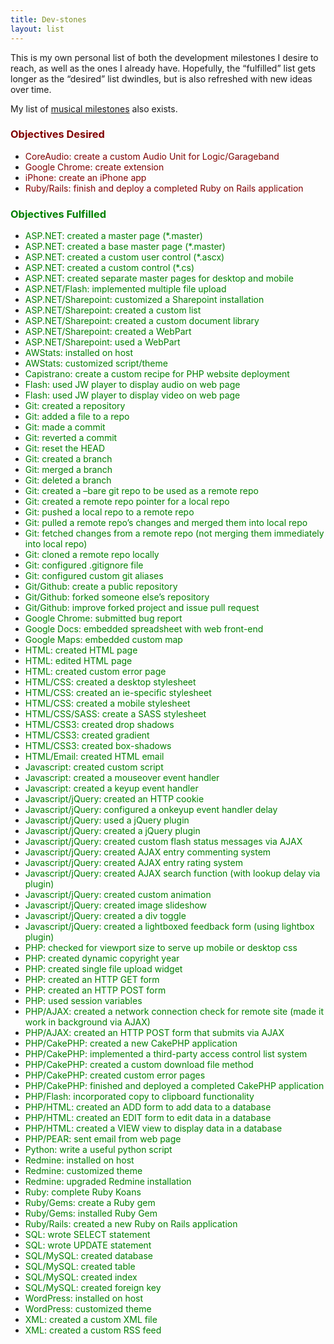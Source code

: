 ```yaml
---
title: Dev-stones
layout: list
---
```

This is my own personal list of both the development milestones I desire to reach, as well as the ones I already have. Hopefully, the &#8220;fulfilled&#8221; list gets longer as the &#8220;desired&#8221; list dwindles, but is also refreshed with new ideas over time.

My list of <a href="{{ site.siteurl }}/lists/muz-stones">musical milestones</a> also exists.

### <span style="color: #800000;">Objectives Desired</span>

  * <span style="color: #800000;">CoreAudio: create a custom Audio Unit for Logic/Garageband</span>
  * <span style="color: #800000;">Google Chrome: create extension</span>
  * <span style="color: #800000;">iPhone: create an iPhone app</span>
  * <span style="color: #800000;">Ruby/Rails: finish and deploy a completed Ruby on Rails application</span>

### <span style="color: #008000;">Objectives Fulfilled</span>

  * <span style="color: #008000;">ASP.NET: created a master page (*.master)</span>
  * <span style="color: #008000;">ASP.NET: created a base master page (*.master)</span>
  * <span style="color: #008000;">ASP.NET: created a custom user control (*.ascx)</span>
  * <span style="color: #008000;">ASP.NET: created a custom control (*.cs)</span>
  * <span style="color: #008000;">ASP.NET: created separate master pages for desktop and mobile</span>
  * <span style="color: #008000;">ASP.NET/Flash: implemented multiple file upload</span>
  * <span style="color: #008000;">ASP.NET/Sharepoint: customized a Sharepoint installation</span>
  * <span style="color: #008000;">ASP.NET/Sharepoint: created a custom list</span>
  * <span style="color: #008000;">ASP.NET/Sharepoint: created a custom document library</span>
  * <span style="color: #008000;">ASP.NET/Sharepoint: created a WebPart</span>
  * <span style="color: #008000;">ASP.NET/Sharepoint: used a WebPart</span>
  * <span style="color: #008000;">AWStats: installed on host</span>
  * <span style="color: #008000;">AWStats: customized script/theme</span>
  * <span style="color: #008000;">Capistrano: create a custom recipe for PHP website deployment</span>
  * <span style="color: #008000;">Flash: used JW player to display audio on web page</span>
  * <span style="color: #008000;">Flash: used JW player to display video on web page</span>
  * <span style="color: #008000;">Git: created a repository</span>
  * <span style="color: #008000;">Git: added a file to a repo</span>
  * <span style="color: #008000;">Git: made a commit</span>
  * <span style="color: #008000;">Git: reverted a commit</span>
  * <span style="color: #008000;">Git: reset the HEAD</span>
  * <span style="color: #008000;">Git: created a branch</span>
  * <span style="color: #008000;">Git: merged a branch</span>
  * <span style="color: #008000;">Git: deleted a branch</span>
  * <span style="color: #008000;">Git: created a &#8211;bare git repo to be used as a remote repo</span>
  * <span style="color: #008000;">Git: created a remote repo pointer for a local repo</span>
  * <span style="color: #008000;">Git: pushed a local repo to a remote repo</span>
  * <span style="color: #008000;">Git: pulled a remote repo&#8217;s changes and merged them into local repo</span>
  * <span style="color: #008000;">Git: fetched changes from a remote repo (not merging them immediately into local repo)</span>
  * <span style="color: #008000;">Git: cloned a remote repo locally</span>
  * <span style="color: #008000;">Git: configured .gitignore file</span>
  * <span style="color: #008000;">Git: configured custom git aliases</span>
  * <span style="color: #008000;">Git/Github: create a public repository</span>
  * <span style="color: #008000;">Git/Github: forked someone else&#8217;s repository</span>
  * <span style="color: #008000">Git/Github: improve forked project and issue pull request</span>
  * <span style="color: #008000;">Google Chrome: submitted bug report</span>
  * <span style="color: #008000;">Google Docs: embedded spreadsheet with web front-end</span>
  * <span style="color: #008000;">Google Maps: embedded custom map</span>
  * <span style="color: #008000;">HTML: created HTML page</span>
  * <span style="color: #008000;">HTML: edited HTML page</span>
  * <span style="color: #008000;">HTML: created custom error page</span>
  * <span style="color: #008000;">HTML/CSS: created a desktop stylesheet</span>
  * <span style="color: #008000;">HTML/CSS: created an ie-specific stylesheet</span>
  * <span style="color: #008000;">HTML/CSS: created a mobile stylesheet</span>
  * <span style="color: #008000;">HTML/CSS/SASS: create a SASS stylesheet</span>
  * <span style="color: #008000;">HTML/CSS3: created drop shadows</span>
  * <span style="color: #008000;">HTML/CSS3: created gradient</span>
  * <span style="color: #008000;">HTML/CSS3: created box-shadows</span>
  * <span style="color: #008000;">HTML/Email: created HTML email</span>
  * <span style="color: #008000;">Javascript: created custom script</span>
  * <span style="color: #008000;">Javascript: created a mouseover event handler</span>
  * <span style="color: #008000;">Javascript: created a keyup event handler</span>
  * <span style="color: #008000;">Javascript/jQuery: created an HTTP cookie</span>
  * <span style="color: #008000;">Javascript/jQuery: configured a onkeyup event handler delay</span>
  * <span style="color: #008000;">Javascript/jQuery: used a jQuery plugin</span>
  * <span style="color: #008000;">Javascript/jQuery: created a jQuery plugin</span>
  * <span style="color: #008000;">Javascript/jQuery: created custom flash status messages via AJAX</span>
  * <span style="color: #008000;">Javascript/jQuery: created AJAX entry commenting system</span>
  * <span style="color: #008000;">Javascript/jQuery: created AJAX entry rating system</span>
  * <span style="color: #008000;">Javascript/jQuery: created AJAX search function (with lookup delay via plugin)</span>
  * <span style="color: #008000;">Javascript/jQuery: created custom animation</span>
  * <span style="color: #008000;">Javascript/jQuery: created image slideshow</span>
  * <span style="color: #008000;">Javascript/jQuery: created a div toggle</span>
  * <span style="color: #008000;">Javascript/jQuery: created a lightboxed feedback form (using lightbox plugin)</span>
  * <span style="color: #008000;">PHP: checked for viewport size to serve up mobile or desktop css</span>
  * <span style="color: #008000;">PHP: created dynamic copyright year</span>
  * <span style="color: #008000;">PHP: created single file upload widget</span>
  * <span style="color: #008000;">PHP: created an HTTP GET form</span>
  * <span style="color: #008000;">PHP: created an HTTP POST form</span>
  * <span style="color: #008000;">PHP: used session variables</span>
  * <span style="color: #008000;">PHP/AJAX: created a network connection check for remote site (made it work in background via AJAX)</span>
  * <span style="color: #008000;">PHP/AJAX: created an HTTP POST form that submits via AJAX</span>
  * <span style="color: #008000;">PHP/CakePHP: created a new CakePHP application</span>
  * <span style="color: #008000;">PHP/CakePHP: implemented a third-party access control list system</span>
  * <span style="color: #008000;">PHP/CakePHP: created a custom download file method</span>
  * <span style="color: #008000;">PHP/CakePHP: created custom error pages</span>
  * <span style="color: #008000;">PHP/CakePHP: finished and deployed a completed CakePHP application</span>
  * <span style="color: #008000;">PHP/Flash: incorporated copy to clipboard functionality</span>
  * <span style="color: #008000;">PHP/HTML: created an ADD form to add data to a database</span>
  * <span style="color: #008000;">PHP/HTML: created an EDIT form to edit data in a database</span>
  * <span style="color: #008000;">PHP/HTML: created a VIEW view to display data in a database</span>
  * <span style="color: #008000;">PHP/PEAR: sent email from web page</span>
  * <span style="color: #008000;">Python: write a useful python script</span>
  * <span style="color: #008000;">Redmine: installed on host</span>
  * <span style="color: #008000;">Redmine: customized theme</span>
  * <span style="color: #008000;">Redmine: upgraded Redmine installation</span>
  * <span style="color: #008000;">Ruby: complete Ruby Koans</span>
  * <span style="color: #008000;">Ruby/Gems: create a Ruby gem</span>
  * <span style="color: #008000;">Ruby/Gems: installed Ruby Gem</span>
  * <span style="color: #008000;">Ruby/Rails: created a new Ruby on Rails application</span>
  * <span style="color: #008000;">SQL: wrote SELECT statement</span>
  * <span style="color: #008000;">SQL: wrote UPDATE statement</span>
  * <span style="color: #008000;">SQL/MySQL: created database</span>
  * <span style="color: #008000;">SQL/MySQL: created table</span>
  * <span style="color: #008000;">SQL/MySQL: created index</span>
  * <span style="color: #008000;">SQL/MySQL: created foreign key</span>
  * <span style="color: #008000;">WordPress: installed on host</span>
  * <span style="color: #008000;">WordPress: customized theme</span>
  * <span style="color: #008000;">XML: created a custom XML file</span>
  * <span style="color: #008000;">XML: created a custom RSS feed</span>
